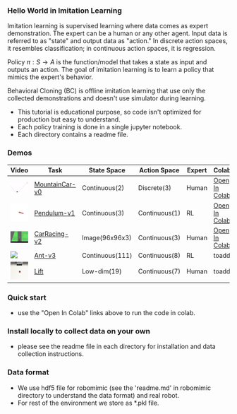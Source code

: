 ### Hello World in Imitation Learning 

Imitation learning is supervised learning where data comes as expert demonstration. The expert can be a human or any other agent. Input data is referred to as "state" and output data as "action." In discrete action spaces, it resembles classification; in continuous action spaces, it is regression.

Policy $\pi: S \rightarrow A$ is the function/model that takes a state as input and outputs an action. The goal of imitation learning is to learn a policy that mimics the expert's behavior.

Behavioral Cloning (BC) is offline imitation learning that use only the collected demonstrations and doesn't use simulator during learning. 

* This tutorial is educational purpose, so code isn't optimized for production but easy to understand. 
* Each policy training is done in a single jupyter notebook.
* Each directory contains a readme file.

 
<!-- ### Installation
```bash
    pip install gym==0.26.2
    pip install readchar
    pip install imageio
    pip install -U scikit-learn
```
* Install PyTorch https://pytorch.org/get-started/locally/ -->

### Demos
 
| Video | Task | State Space | Action Space | Expert | Colab |
|--------|------|-------------|--------------|--------|-------|
| <img src="media/mc.gif" width="150"/> | [MountainCar-v0](mountain_car) | Continuous(2) | Discrete(3) | Human | [Open In Colab](https://colab.research.google.com/github/AssistiveRoboticsUNH/bc_tutorial/blob/main/mountain_car/bc_mc_torch.ipynb) |
| <img src="media/pendulum.gif" width="150"/> | [Pendulum-v1](pendulum) | Continuous(3) | Continuous(1) | RL | [Open In Colab](https://colab.research.google.com/github/AssistiveRoboticsUNH/bc_tutorial/blob/main/pendulum/bc_pendulum_torch.ipynb) |
| <img src="media/carracing.gif" width="150"/> | [CarRacing-v2](car_racing) | Image(96x96x3) | Continuous(3) | Human | [Open In Colab](https://colab.research.google.com/github/AssistiveRoboticsUNH/bc_tutorial/blob/main/car_racing/bc_carracing.ipynb) |
| <img src="media/ant.gif" width="150"/> | [Ant-v3](mujoco) | Continuous(111) | Continuous(8) | RL | toadd |
| <img src="media/lift.gif" width="150"/> | [Lift](robomimic_tasks) | Low-dim(19) | Continuous(7) | Human | toadd |

### Quick start
* use the "Open In Colab" links above to run the code in colab.

### Install locally to collect data on your own
* please see the readme file in each directory for installation and data collection instructions.


### Data format
* We use hdf5 file for robomimic (see the 'readme.md' in robomimic directory to understand the data format) and real robot.
* For rest of the environment we store as *.pkl file.

